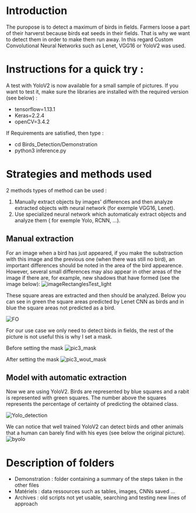 # Introduction

The puropose is to detect a maximum of birds in fields.
Farmers loose a part of their harverst because birds eat seeds in their fields. That is why we want to detect them in order to make them run away.
In this regard Custom Convolutional Neural Networks such as Lenet, VGG16 or YoloV2 was used.  

# Instructions for a quick try :
A test with YoloV2 is now available for a small sample of pictures. If you want to test it, make sure the libraries are installed with the required version (see below) :
- tensorflow=1.13.1
- Keras=2.2.4
- openCV=3.4.2

If Requirements are satisfied, then type :
- cd Birds_Detection/Demonstration
- python3 inference.py


# Strategies and methods used


2 methods types of method can be used :
1) Manually extract objects by images' differences and then analyze extracted objects with neural network (for exemple VGG16, Lenet).
2) Use specialized neural network which automaticaly extract objects and analyze them ( for exemple Yolo, RCNN, ...).  

## Manual extraction

For an image when a bird has just appeared, if you make the substraction with this image and the previous one (when there was still no bird), an important differences should be noted in the area of the bird appearence. 
However, several small differences may also appear in other areas of the image if there are, for example, new shadows that have formed (see the image below):
![imageRectanglesTest_light](https://user-images.githubusercontent.com/30336936/95189697-7c992200-07ce-11eb-9201-d5c96e27b020.jpg)


These square areas are extracted and then should be analyzed.
Below you can see in green the square areas predicted by Lenet CNN as birds and in blue the square areas not predicted as a bird.


![FO](https://user-images.githubusercontent.com/30336936/94801959-1fc0f480-03e7-11eb-9986-534e52c07f3a.jpg)

For our use case we only need to detect birds in fields, the rest of the picture is not useful this is why I set a mask.


Before setting the mask
![pic3_mask](https://user-images.githubusercontent.com/30336936/95606479-ad8d8700-0a5a-11eb-9aaf-8e0574aef498.jpg)


After setting the mask
![pic3_wout_mask](https://user-images.githubusercontent.com/30336936/95606657-ed546e80-0a5a-11eb-82e3-8c83413b10c7.jpg)

## Model with automatic extraction

Now we are using YoloV2. Birds are represented by blue squares and a rabit is represented with green squares. The number above the squares represents the percentage of certainty of predicting the obtained class.

![Yolo_detection](https://user-images.githubusercontent.com/30336936/95216255-2342ea00-07f2-11eb-893b-e65cda60e1b1.png)

We can notice that well trained YoloV2 can detect birds and other animals that a human can barely find with his eyes (see below the original picture).
![byolo](https://user-images.githubusercontent.com/30336936/95218793-f47a4300-07f4-11eb-82ed-b2a380168ef5.jpg)


# Description of folders 

- Demonstration : folder containing a summary of the steps taken in the other files
- Matériels : data ressources such as tables, images, CNNs saved ... 
- Archives : old scripts not yet usable, searching and testing new lines of approach






